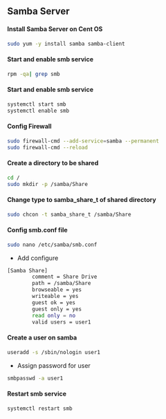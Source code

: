 
## Samba Server

#### Install Samba Server on Cent OS
```bash
sudo yum -y install samba samba-client
```
#### Start and enable smb service
```bash
rpm -qa| grep smb
```
#### Start and enable smb service 
```bash
systemctl start smb
systemctl enable smb
```
#### Config Firewall
```bash
sudo firewall-cmd --add-service=samba --permanent
sudo firewall-cmd --reload
```
#### Create a directory to be shared
```bash
cd /
sudo mkdir -p /samba/Share
```
#### Change type to samba_share_t of shared directory
```bash
sudo chcon -t samba_share_t /samba/Share
```
#### Config smb.conf file
```bash
sudo nano /etc/samba/smb.conf
```
+ Add configure
```bash
[Samba Share]
        comment = Share Drive
        path = /samba/Share
        browseable = yes
        writeable = yes
        guest ok = yes
        guest only = yes
        read only = no
        valid users = user1
```
#### Create a user on samba 
```bash
useradd -s /sbin/nologin user1
```
+ Assign  password for user
```bash
smbpasswd -a user1
```
#### Restart smb service
```bash
systemctl restart smb
```
